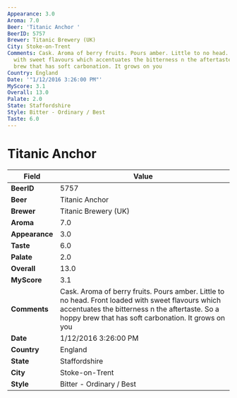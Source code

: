 ```yaml
---
Appearance: 3.0
Aroma: 7.0
Beer: 'Titanic Anchor '
BeerID: 5757
Brewer: Titanic Brewery (UK)
City: Stoke-on-Trent
Comments: Cask. Aroma of berry fruits. Pours amber. Little to no head. Front loaded
  with sweet flavours which accentuates the bitterness n the aftertaste. So a hoppy
  brew that has soft carbonation. It grows on you
Country: England
Date: '"1/12/2016 3:26:00 PM"'
MyScore: 3.1
Overall: 13.0
Palate: 2.0
State: Staffordshire
Style: Bitter - Ordinary / Best
Taste: 6.0
---
```


# Titanic Anchor 

| Field         | Value |
|---------------|-------|
| **BeerID** | 5757 |
| **Beer** | Titanic Anchor  |
| **Brewer** | Titanic Brewery (UK) |
| **Aroma** | 7.0 |
| **Appearance** | 3.0 |
| **Taste** | 6.0 |
| **Palate** | 2.0 |
| **Overall** | 13.0 |
| **MyScore** | 3.1 |
| **Comments** | Cask. Aroma of berry fruits. Pours amber. Little to no head. Front loaded with sweet flavours which accentuates the bitterness n the aftertaste. So a hoppy brew that has soft carbonation. It grows on you |
| **Date** | 1/12/2016 3:26:00 PM |
| **Country** | England |
| **State** | Staffordshire |
| **City** | Stoke-on-Trent |
| **Style** | Bitter - Ordinary / Best |
